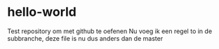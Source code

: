 # hello-world
Test repository om met github te oefenen
Nu voeg ik een regel to in de subbranche, deze file is nu dus anders dan de master

